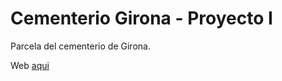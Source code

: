# Cementerio Girona - Proyecto I

Parcela del cementerio de Girona.

Web [aqui](https://gfgis.github.io/cementerio_girona)
